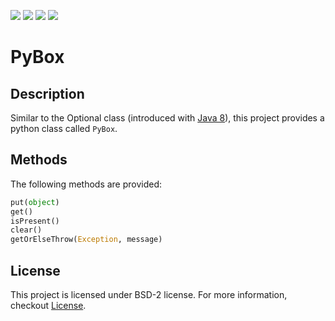 ![](https://img.shields.io/badge/License-BSD%202-red)
![](https://img.shields.io/badge/Version-v1.0-yellow)
![](https://img.shields.io/badge/lang-242663?style=flat&logo=Python)
![](https://img.shields.io/badge/PyBox-242e40?style=flat&logo=Git-Extensions)

# PyBox

## Description

Similar to the Optional class (introduced with [Java 8](https://docs.oracle.com/javase/8/docs/api/java/util/Optional.html)), this project
provides a python class called `PyBox`.

## Methods

The following methods are provided:

```python
put(object)
get()
isPresent()
clear()
getOrElseThrow(Exception, message)
```

## License

This project is licensed under BSD-2 license. For more information, checkout [License](https://github.com/BenSt099/PyBox/blob/main/LICENSE).